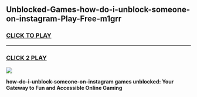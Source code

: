 
## Unblocked-Games-how-do-i-unblock-someone-on-instagram-Play-Free-m1grr
<h3>
<a href="https://premium76.site?title=how-do-i-unblock-someone-on-instagram&ref=21A">CLICK TO PLAY</a></h3>
<hr>

<h3>
<a href="https://premium76.site?title=how-do-i-unblock-someone-on-instagram&ref=21A">CLICK 2 PLAY</a>
  
</h3>

<a href="https://premium76.site?title=how-do-i-unblock-someone-on-instagram&ref=21A"><img src="https://clearcache.store/games.png"></a>


**how-do-i-unblock-someone-on-instagram games unblocked: Your Gateway to Fun and Accessible Online Gaming**
